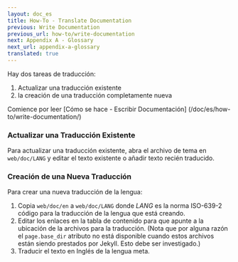 ```yaml
---
layout: doc_es
title: How-To - Translate Documentation
previous: Write Documentation
previous_url: how-to/write-documentation
next: Appendix A - Glossary
next_url: appendix-a-glossary
translated: true
---
```


Hay dos tareas de traducción:

1. Actualizar una traducción existente
1. la creación de una traducción completamente nueva

Comience por leer [Cómo se hace - Escribir
Documentación] (/doc/es/how-to/write-documentation/)


### Actualizar una Traducción Existente

Para actualizar una traducción existente, abra el archivo de tema en
`web/doc/LANG` y editar el texto existente o añadir texto recién traducido.


### Creación de una Nueva Traducción

Para crear una nueva traducción de la lengua:

1. Copia `web/doc/en` a `web/doc/LANG` donde _LANG_ es la norma ISO-639-2
   código para la traducción de la lengua que está creando.
1. Editar los enlaces en la tabla de contenido para que apunte a la ubicación
   de la archivos para la traducción. (Nota que por alguna razón el
   `page.base_dir` atributo no está disponible cuando estos archivos están
   siendo prestados por Jekyll.  Esto debe ser investigado.)
1. Traducir el texto en Inglés de la lengua meta.
